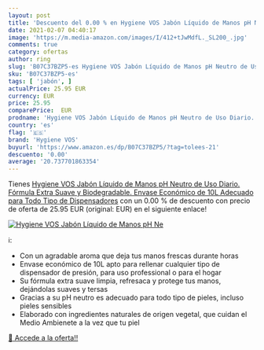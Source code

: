```yaml
---
layout: post
title: 'Descuento del 0.00 % en Hygiene VOS Jabón Líquido de Manos pH Ne'
date: 2021-02-07 04:40:17
image: 'https://m.media-amazon.com/images/I/412+tJwMdfL._SL200_.jpg'
comments: true
category: ofertas
author: ring
slug: 'B07C37BZP5-es Hygiene VOS Jabón Líquido de Manos pH Neutro de Uso...'
sku: 'B07C37BZP5-es'
tags: [ 'jabón', ]
actualPrice: 25.95 EUR
currency: EUR
price: 25.95
comparePrice:  EUR
prodname: 'Hygiene VOS Jabón Líquido de Manos pH Neutro de Uso Diario. Fórmula Extra Suave y Biodegradable. Envase Económico de 10L  Adecuado para Todo Tipo de Dispensadores'
country: 'es'
flag: '🇪🇸'
brand: 'Hygiene VOS'
buyurl: 'https://www.amazon.es/dp/B07C37BZP5/?tag=tolees-21'
descuento: '0.00'
average: '20.737701863354'
---
```


Tienes [Hygiene VOS Jabón Líquido de Manos pH Neutro de Uso Diario. Fórmula Extra Suave y Biodegradable. Envase Económico de 10L  Adecuado para Todo Tipo de Dispensadores](https://www.amazon.es/dp/B07C37BZP5/?tag=tolees-21) con un 0.00 % de descuento con precio de oferta de 25.95 EUR (original:  EUR) en el siguiente enlace!

[![Hygiene VOS Jabón Líquido de Manos pH Ne](https://m.media-amazon.com/images/I/412+tJwMdfL._SL200_.jpg)](https://www.amazon.es/dp/B07C37BZP5/?tag=tolees-21)

ℹ️:

- Con un agradable aroma que deja tus manos frescas durante horas
- Envase económico de 10L apto para rellenar cualquier tipo de dispensador de presión, para uso professional o para el hogar
- Su fórmula extra suave limpia, refresaca y protege tus manos, dejándolas suaves y tersas
- Gracias a su pH neutro es adecuado para todo tipo de pieles, incluso pieles sensibles
- Elaborado con ingredientes naturales de origen vegetal, que cuidan el Medio Ambienete a la vez que tu piel

[🛒 Accede a la oferta!!](https://www.amazon.es/dp/B07C37BZP5/?tag=tolees-21)
